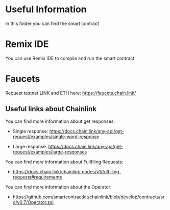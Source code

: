 # Useful Information

In this folder you can find the smart contract

# Remix IDE

You can use Remix IDE to compile and run the smart contract

# Faucets

Request testnet LINK and ETH here: https://faucets.chain.link/

## Useful links about Chainlink

You can find more information about get responses:

- Single response: https://docs.chain.link/any-api/get-request/examples/single-word-response

- Large response: https://docs.chain.link/any-api/get-request/examples/large-responses

You can find more information about Fullfiling Requests:

- https://docs.chain.link/chainlink-nodes/v1/fulfilling-requests#requirements

You can find more information about the Operator:

- https://github.com/smartcontractkit/chainlink/blob/develop/contracts/src/v0.7/Operator.sol
